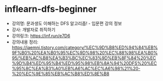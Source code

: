 # inflearn-dfs-beginner

- 강의명: 문과생도 이해하는 DFS 알고리즘! - 입문편 강의 정보
- 강사: 개발자로 취직하기
- 강의링크: https://inf.run/e7D6
- 강의내용 정리: https://jaemni.tistory.com/category/%EC%9D%B8%ED%94%84%EB%9F%B0%20%EA%B0%95%EC%9D%98%20%EC%88%98%EA%B0%95/%EB%AC%B8%EA%B3%BC%EC%83%9D%EB%8F%84%20%EC%9D%B4%ED%95%B4%ED%95%98%EB%8A%94%20DFS%20%EC%95%8C%EA%B3%A0%EB%A6%AC%EC%A6%98%21%20-%20%EC%9E%85%EB%AC%B8%ED%8E%B8